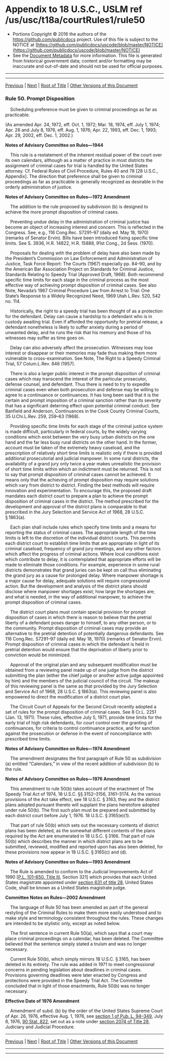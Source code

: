 ---
---

# Appendix to 18 U.S.C., USLM ref /us/usc/t18a/courtRules1/rule50

* Portions Copyright © 2016 the authors of the https://github.com/publicdocs project.
  Use of this file is subject to the NOTICE at [https://github.com/publicdocs/uscode/blob/master/NOTICE](https://github.com/publicdocs/uscode/blob/master/NOTICE)
* See the [Document Metadata](././../../../..//README.md) for more information.
  This file is generated from historical government data; content and/or formatting may be inaccurate and out-of-date and should not be used for official purposes.

----------
----------

[Previous](./../../../..//us/usc/t18a/courtRules1/m__us_usc_t18a_courtRules1_rule49.1.md) | [Next](./../../../..//us/usc/t18a/courtRules1/m__us_usc_t18a_courtRules1_rule51.md) | [Root of Title](./../../../../) | [Other Versions of this Document](https://publicdocs.github.io/go/links?ns=uslm&ref=%2Fus%2Fusc%2Ft18a%2FcourtRules1%2Frule50)

### Rule 50. Prompt Disposition

    Scheduling preference must be given to criminal proceedings as far as practicable.

(As amended Apr. 24, 1972, eff. Oct. 1, 1972; Mar. 18, 1974, eff. July 1, 1974; Apr. 26 and July 8, 1976, eff. Aug. 1, 1976; Apr. 22, 1993, eff. Dec. 1, 1993; Apr. 29, 2002, eff. Dec. 1, 2002.)

 __Notes of Advisory Committee on Rules—1944__ 

    This rule is a restatement of the inherent residual power of the court over its own calendars, although as a matter of practice in most districts the assignment of criminal cases for trial is handled by the United States attorney. Cf. Federal Rules of Civil Procedure, Rules 40 and 78 \[28 U.S.C., Appendix\]. The direction that preference shall be given to criminal proceedings as far as practicable is generally recognized as desirable in the orderly administration of justice.

 __Notes of Advisory Committee on Rules—1972 Amendment__ 

    The addition to the rule proposed by subdivision (b) is designed to achieve the more prompt disposition of criminal cases.

    Preventing undue delay in the administration of criminal justice has become an object of increasing interest and concern. This is reflected in the Congress. See, e.g., 116 Cong.Rec. S7291–97 (daily ed. May 18, 1970) (remarks of Senator Ervin). Bills have been introduced fixing specific time limits. See S. 3936, H.R. 14822, H.R. 15888, 91st Cong., 2d Sess. (1970).

    Proposals for dealing with the problem of delay have also been made by the President’s Commission on Law Enforcement and Administration of Justice, Task Force Report: The Courts (1967) especially pp. 84–90, and by the American Bar Association Project on Standards for Criminal Justice, Standards Relating to Speedy Trial (Approved Draft, 1968). Both recommend specific time limits for each stage in the criminal process as the most effective way of achieving prompt disposition of criminal cases. See also Note, Nevada’s 1967 Criminal Procedure Law from Arrest to Trial: One State’s Response to a Widely Recognized Need, 1969 Utah L.Rev. 520, 542 no. 114.

    Historically, the right to a speedy trial has been thought of as a protection for the defendant. Delay can cause a hardship to a defendant who is in custody awaiting trial. Even if afforded the opportunity for pretrial release, a defendant nonetheless is likely to suffer anxiety during a period of unwanted delay, and he runs the risk that his memory and those of his witnesses may suffer as time goes on.

    Delay can also adversely affect the prosecution. Witnesses may lose interest or disappear or their memories may fade thus making them more vulnerable to cross-examination. See Note, The Right to a Speedy Criminal Trial, 57 Colum.L.Rev. 846 (1957).

    There is also a larger public interest in the prompt disposition of criminal cases which may transcend the interest of the particular prosecutor, defense counsel, and defendant. Thus there is need to try to expedite criminal cases even when both prosecution and defense may be willing to agree to a continuance or continuances. It has long been said that it is the certain and prompt imposition of a criminal sanction rather than its severity that has a significant deterring effect upon potential criminal conduct. See Banfield and Anderson, Continuances in the Cook County Criminal Courts, 35 U.Chi.L.Rev. 259, 259–63 (1968).

    Providing specific time limits for each stage of the criminal justice system is made difficult, particularly in federal courts, by the widely varying conditions which exist between the very busy urban districts on the one hand and the far less busy rural districts on the other hand. In the former, account must be taken of the extremely heavy caseload, and the prescription of relatively short time limits is realistic only if there is provided additional prosecutorial and judicial manpower. In some rural districts, the availability of a grand jury only twice a year makes unrealistic the provision of short time limits within which an indictment must be returned. This is not to say that prompt disposition of criminal cases cannot be achieved. It means only that the achieving of prompt disposition may require solutions which vary from district to district. Finding the best methods will require innovation and experimentation. To encourage this, the proposed draft mandates each district court to prepare a plan to achieve the prompt disposition of criminal cases in the district. The method prescribed for the development and approval of the district plans is comparable to that prescribed in the Jury Selection and Service Act of 1968, 28 U.S.C. § 1863(a).

    Each plan shall include rules which specify time limits and a means for reporting the status of criminal cases. The appropriate length of the time limits is left to the discretion of the individual district courts. This permits each district court to establish time limits that are appropriate in light of its criminal caseload, frequency of grand jury meetings, and any other factors which affect the progress of criminal actions. Where local conditions exist which contribute to delay, it is contemplated that appropriate efforts will be made to eliminate those conditions. For example, experience in some rural districts demonstrates that grand juries can be kept on call thus eliminating the grand jury as a cause for prolonged delay. Where manpower shortage is a major cause for delay, adequate solutions will require congressional action. But the development and analysis of the district plans should disclose where manpower shortages exist; how large the shortages are; and what is needed, in the way of additional manpower, to achieve the prompt disposition of criminal cases.

    The district court plans must contain special provision for prompt disposition of cases in which there is reason to believe that the pretrial liberty of a defendant poses danger to himself, to any other person, or to the community. Prompt disposition of criminal cases may provide an alternative to the pretrial detention of potentially dangerous defendants. See 116 Cong.Rec. S7291–97 (daily ed. May 18, 1970) (remarks of Senator Ervin). Prompt disposition of criminal cases in which the defendant is held in pretrial detention would ensure that the deprivation of liberty prior to conviction would be minimized.

    Approval of the original plan and any subsequent modification must be obtained from a reviewing panel made up of one judge from the district submitting the plan (either the chief judge or another active judge appointed by him) and the members of the judicial council of the circuit. The makeup of this reviewing panel is the same as that provided by the Jury Selection and Service Act of 1968, 28 U.S.C. § 1863(a). This reviewing panel is also empowered to direct the modification of a district court plan.

    The Circuit Court of Appeals for the Second Circuit recently adopted a set of rules for the prompt disposition of criminal cases. See 8 Cr.L. 2251 (Jan. 13, 1971). These rules, effective July 5, 1971, provide time limits for the early trial of high risk defendants, for court control over the granting of continuances, for criteria to control continuance practice, and for sanction against the prosecution or defense in the event of noncompliance with prescribed time limits.

 __Notes of Advisory Committee on Rules—1974 Amendment__ 

    The amendment designates the first paragraph of Rule 50 as subdivision (a) entitled “Calendars,” in view of the recent addition of subdivision (b) to the rule.

 __Notes of Advisory Committee on Rules—1976 Amendment__ 

    This amendment to rule 50(b) takes account of the enactment of The Speedy Trial Act of 1974, 18 U.S.C. §§ 3152–3156, 3161–3174. As the various provisions of the Act take effect, see 18 U.S.C. § 3163, they and the district plans adopted pursuant thereto will supplant the plans heretofore adopted under rule 50(b). The first such plan must be prepared and submitted by each district court before July 1, 1976. 18 U.S.C. § 3165(e)(1).

    That part of rule 50(b) which sets out the necessary contents of district plans has been deleted, as the somewhat different contents of the plans required by the Act are enumerated in 18 U.S.C. § 3166. That part of rule 50(b) which describes the manner in which district plans are to be submitted, reviewed, modified and reported upon has also been deleted, for these provisions now appear in 18 U.S.C. § 3165(c) and (d).

 __Notes of Advisory Committee on Rules—1993 Amendment__ 

    The Rule is amended to conform to the Judicial Improvements Act of 1990 \[[P.L. 101–650, Title III][/us/pl/101/650/tIII], Section 321\] which provides that each United States magistrate appointed under [section 631 of title 28][/us/usc/t28/s631], United States Code, shall be known as a United States magistrate judge.

 __Committee Notes on Rules—2002 Amendment__ 

    The language of Rule 50 has been amended as part of the general restyling of the Criminal Rules to make them more easily understood and to make style and terminology consistent throughout the rules. These changes are intended to be stylistic only, except as noted below.

    The first sentence in current Rule 50(a), which says that a court may place criminal proceedings on a calendar, has been deleted. The Committee believed that the sentence simply stated a truism and was no longer necessary.

    Current Rule 50(b), which simply mirrors 18 U.S.C. § 3165, has been deleted in its entirety. The rule was added in 1971 to meet congressional concerns in pending legislation about deadlines in criminal cases. Provisions governing deadlines were later enacted by Congress and protections were provided in the Speedy Trial Act. The Committee concluded that in light of those enactments, Rule 50(b) was no longer necessary.

 __Effective Date of 1976 Amendment__ 

    Amendment of subd. (b) by the order of the United States Supreme Court of Apr. 26, 1976, effective Aug. 1, 1976, see [section 1 of Pub. L. 94–349][/us/pl/94/349/s1], July 8, 1976, [90 Stat. 822][/us/stat/90/822], set out as a note under [section 2074 of Title 28][/us/usc/t28/s2074], Judiciary and Judicial Procedure.

----------

[Previous](./../../../..//us/usc/t18a/courtRules1/m__us_usc_t18a_courtRules1_rule49.1.md) | [Next](./../../../..//us/usc/t18a/courtRules1/m__us_usc_t18a_courtRules1_rule51.md) | [Root of Title](./../../../../) | [Other Versions of this Document](https://publicdocs.github.io/go/links?ns=uslm&ref=%2Fus%2Fusc%2Ft18a%2FcourtRules1%2Frule50)

----------
----------

[/us/pl/101/650/tIII]: https://publicdocs.github.io/go/links?ns=uslm&ref=%2Fus%2Fpl%2F101%2F650%2FtIII
[/us/usc/t28/s631]: https://publicdocs.github.io/go/links?ns=uslm&ref=%2Fus%2Fusc%2Ft28%2Fs631
[/us/pl/94/349/s1]: https://publicdocs.github.io/go/links?ns=uslm&ref=%2Fus%2Fpl%2F94%2F349%2Fs1
[/us/stat/90/822]: https://publicdocs.github.io/go/links?ns=uslm&ref=%2Fus%2Fstat%2F90%2F822
[/us/usc/t28/s2074]: https://publicdocs.github.io/go/links?ns=uslm&ref=%2Fus%2Fusc%2Ft28%2Fs2074


